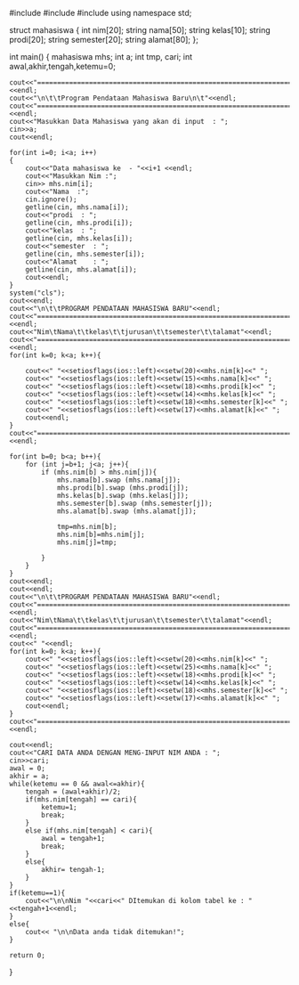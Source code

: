 #include <iostream>
#include <string>
#include <iomanip>
using namespace std;

struct mahasiswa
{
    int nim[20];
    string nama[50];
    string kelas[10];
    string prodi[20];
    string semester[20];
    string alamat[80];
};

int main()
{
    mahasiswa mhs;
    int a;
    int tmp, cari;
    int awal,akhir,tengah,ketemu=0;

    cout<<"===================================================================================="<<endl;
    cout<<"\n\t\tProgram Pendataan Mahasiswa Baru\n\t"<<endl;
    cout<<"===================================================================================="<<endl;
    cout<<"Masukkan Data Mahasiswa yang akan di input  : ";
    cin>>a;
    cout<<endl;

    for(int i=0; i<a; i++)
    {
        cout<<"Data mahasiswa ke  - "<<i+1 <<endl;
        cout<<"Masukkan Nim :";
        cin>> mhs.nim[i];
        cout<<"Nama  :";
        cin.ignore();
        getline(cin, mhs.nama[i]);
        cout<<"prodi  : ";
        getline(cin, mhs.prodi[i]);
        cout<<"kelas  : ";
        getline(cin, mhs.kelas[i]);
        cout<<"semester  : ";
        getline(cin, mhs.semester[i]);
        cout<<"Alamat    : ";
        getline(cin, mhs.alamat[i]);
        cout<<endl;
    }
    system("cls");
    cout<<endl;
    cout<<"\n\t\tPROGRAM PENDATAAN MAHASISWA BARU"<<endl;
    cout<<"===================================================================================="<<endl;
    cout<<"Nim\tNama\t\tkelas\t\tjurusan\t\tsemester\t\talamat"<<endl;
    cout<<"===================================================================================="<<endl;
    for(int k=0; k<a; k++){
	
        cout<<" "<<setiosflags(ios::left)<<setw(20)<<mhs.nim[k]<<" ";
        cout<<" "<<setiosflags(ios::left)<<setw(15)<<mhs.nama[k]<<" ";
        cout<<" "<<setiosflags(ios::left)<<setw(18)<<mhs.prodi[k]<<" ";
        cout<<" "<<setiosflags(ios::left)<<setw(14)<<mhs.kelas[k]<<" ";
        cout<<" "<<setiosflags(ios::left)<<setw(18)<<mhs.semester[k]<<" ";
        cout<<" "<<setiosflags(ios::left)<<setw(17)<<mhs.alamat[k]<<" ";
        cout<<endl;
    }
    cout<<"========================================================================================="<<endl;
    
    for(int b=0; b<a; b++){
        for (int j=b+1; j<a; j++){
            if (mhs.nim[b] > mhs.nim[j]){
                mhs.nama[b].swap (mhs.nama[j]);
                mhs.prodi[b].swap (mhs.prodi[j]);
                mhs.kelas[b].swap (mhs.kelas[j]);
                mhs.semester[b].swap (mhs.semester[j]);
                mhs.alamat[b].swap (mhs.alamat[j]);

                tmp=mhs.nim[b];
                mhs.nim[b]=mhs.nim[j];
                mhs.nim[j]=tmp;

            }
        }
    }
    cout<<endl;
    cout<<endl;
    cout<<"\n\t\tPROGRAM PENDATAAN MAHASISWA BARU"<<endl;
    cout<<"===================================================================================="<<endl;
    cout<<"Nim\tNama\t\tkelas\t\tjurusan\t\tsemester\t\talamat"<<endl;
    cout<<"===================================================================================="<<endl;
    cout<<" "<<endl;
    for(int k=0; k<a; k++){
        cout<<" "<<setiosflags(ios::left)<<setw(20)<<mhs.nim[k]<<" ";
        cout<<" "<<setiosflags(ios::left)<<setw(25)<<mhs.nama[k]<<" ";
        cout<<" "<<setiosflags(ios::left)<<setw(18)<<mhs.prodi[k]<<" ";
        cout<<" "<<setiosflags(ios::left)<<setw(14)<<mhs.kelas[k]<<" ";
        cout<<" "<<setiosflags(ios::left)<<setw(18)<<mhs.semester[k]<<" ";
        cout<<" "<<setiosflags(ios::left)<<setw(17)<<mhs.alamat[k]<<" ";
        cout<<endl;
    }
    cout<<"=========================================================================================="<<endl;
    
    cout<<endl;
    cout<<"CARI DATA ANDA DENGAN MENG-INPUT NIM ANDA : ";
    cin>>cari;
    awal = 0;
    akhir = a;
    while(ketemu == 0 && awal<=akhir){
        tengah = (awal+akhir)/2;
        if(mhs.nim[tengah] == cari){
            ketemu=1;
            break;
        }
        else if(mhs.nim[tengah] < cari){
            awal = tengah+1;
            break;
        }
        else{
            akhir= tengah-1;
        }
    }
    if(ketemu==1){
        cout<<"\n\nNim "<<cari<<" DItemukan di kolom tabel ke : "<<tengah+1<<endl;
    }
    else{
        cout<< "\n\nData anda tidak ditemukan!";
    }

    return 0;
}

